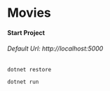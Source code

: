 # Movies

#### Start Project
###### Default Url: http://localhost:5000

`dotnet restore`

`dotnet run`
